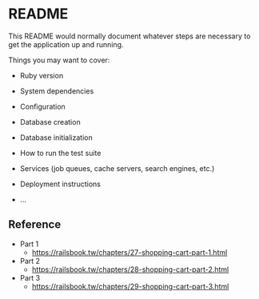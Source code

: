 # README

This README would normally document whatever steps are necessary to get the
application up and running.

Things you may want to cover:

* Ruby version

* System dependencies

* Configuration

* Database creation

* Database initialization

* How to run the test suite

* Services (job queues, cache servers, search engines, etc.)

* Deployment instructions

* ...

## Reference
- Part 1
    - https://railsbook.tw/chapters/27-shopping-cart-part-1.html
- Part 2
    - https://railsbook.tw/chapters/28-shopping-cart-part-2.html
- Part 3
    - https://railsbook.tw/chapters/29-shopping-cart-part-3.html
